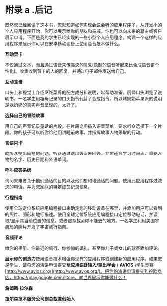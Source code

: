 # 附录 a .后记

既然您已经阅读了这本书，您就知道如何实现会说会听的应用程序了。从开发小的个人应用程序开始，你可以展示给你的朋友和亲戚。你也可以向未来的雇主或客户展示申请。下面是我的学生已经实现的一些小型个人应用程序。构建一个这样的应用程序来展示你可以在安卓移动设备上使用语音技术做什么。

**互动贺卡**

不仅通过文本，而且通过语音来传递您的信息(录制的语音听起来比合成语音更个性化)。收集收到贺卡的人的回复，并通过电子邮件发送给自己。

**互动食谱**

口头上和视觉上介绍烹饪菜肴的配方成分和说明，以帮助准备。厨师口头浏览了说明书。一名学生用祖母记录的口头指令代替了合成指令。所以烤奶奶苹果派的说明是以奶奶的真实声音呈现的。太好了。

**选择自己的冒险故事**

用自己的声音记录童话的片段。在片段之间插入语音菜单，要求听众选择下一个片段。你的孩子可以听你给他们讲睡前故事，并指挥故事人物采取的行动。

**言语闪卡**

向听众提出简短的问题，听众通过说出答案来回答。非常适合学习时间表、重要人物的名字、历史日期和外语单词。

**呼叫应答系统**

询问来电者关于他们通话的目的以及他们想和谁通话的问题。使用此应用程序过滤您的电话，并为您家庭的特定成员记录信息。

**行程指南**

使用全球定位系统应用编程接口来确定您的移动设备在哪里，并添加用户可以看到的照片、图形和地标描述。使用全球定位系统应用编程接口定位移动电话，并读取/显示其当前位置的信息。或者虚拟探索你不能去的地方。一名学生利用美国宇航局的照片开发了宇宙旅行指南。

**音频评论**

给你的相册、你最近的旅行、你参加的婚礼，甚至你儿子或女儿的球赛添加评论。

**展示你的创造力**使用语音技术增强你现有的应用程序或创建新的应用程序。如果您是学生，请将您的演讲申请提交至**应用语音输入/输出学会** ( **AVIOS** )学生竞赛[http://www.avios.org/](http://www.avios.org/)。把你的演讲申请提交到谷歌商店，https://play.google.com/store。向世界展示你能做什么！

**詹姆斯·拉尔森**

**拉尔森技术服务公司副总裁兼创始人**